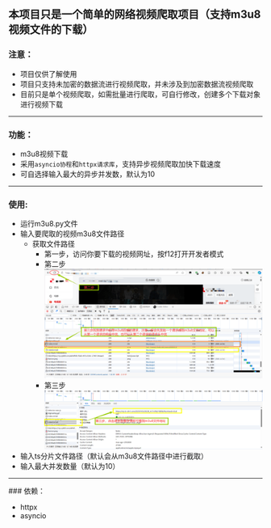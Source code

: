 ## 本项目只是一个简单的网络视频爬取项目（支持m3u8视频文件的下载）

### 注意：

- 项目仅供了解使用
- 项目只支持未加密的数据流进行视频爬取，并未涉及到加密数据流视频爬取
- 目前只是单个视频爬取，如需批量进行爬取，可自行修改，创建多个下载对象进行视频下载

<hr>

### 功能：

- m3u8视频下载
- 采用`asyncio协程`和`httpx请求库`，支持异步视频爬取加快下载速度
- 可自选择输入最大的异步并发数，默认为10

<hr>

### 使用:

- 运行m3u8.py文件
- 输入要爬取的视频m3u8文件路径
  - 获取文件路径
    - 第一步，访问你要下载的视频网址，按f12打开开发者模式
    - 第二步
      ![第二步](/img/second.png)
    - 第三步
      ![第三步](/img/thrid.png)
- 输入ts分片文件路径（默认会从m3u8文件路径中进行截取）
- 输入最大并发数量（默认为10）
<hr>
### 依赖：

- httpx
- asyncio






